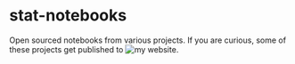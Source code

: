 # stat-notebooks

Open sourced notebooks from various projects. If you are curious, some of these projects get published to ![my website](https://mlpeschl.com).
